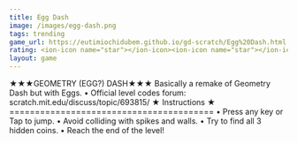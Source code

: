 ```yaml
---
title: Egg Dash
image: /images/egg-dash.png
tags: trending
game_url: https://eutimiochidubem.github.io/gd-scratch/Egg%20Dash.html
rating: <ion-icon name="star"></ion-icon><ion-icon name="star"></ion-icon><ion-icon name="star"></ion-icon><ion-icon name="star-half"></ion-icon><ion-icon name="star-outline"></ion-icon>
layout: game
---
```


★★★GEOMETRY (EGG?) DASH★★★
Basically a remake of Geometry Dash but with Eggs. 
• Official level codes forum: scratch.mit.edu/discuss/topic/693815/ 
★ Instructions ★ 
======================================== • Press any key or Tap to jump. • Avoid colliding with spikes and walls. • Try to find all 3 hidden coins. • Reach the end of the level!